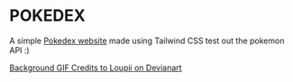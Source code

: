 # POKEDEX 
A simple [Pokedex website](https://amaandalau.github.io/pokedex/) made using Tailwind CSS test out the pokemon API :)

[Background GIF Credits to Loupii on Devianart](https://www.deviantart.com/loupii/journal/Pokemon-Sprite-GIFs-745051374)
